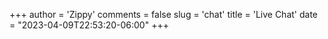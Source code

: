 +++
author = 'Zippy'
comments = false
slug = 'chat'
title = 'Live Chat'
date = "2023-04-09T22:53:20-06:00"
+++

<script type="text/javascript">window.$crisp=[];window.CRISP_WEBSITE_ID="90d4456b-cd0c-4960-a8d4-1752f7408083";(function(){d=document;s=d.createElement("script");s.src="https://client.crisp.chat/l.js";s.async=1;d.getElementsByTagName("head")[0].appendChild(s);})();</script>